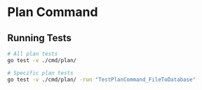 # Plan Command

## Running Tests

```bash
# All plan tests  
go test -v ./cmd/plan/

# Specific plan tests
go test -v ./cmd/plan/ -run "TestPlanCommand_FileToDatabase"
```
